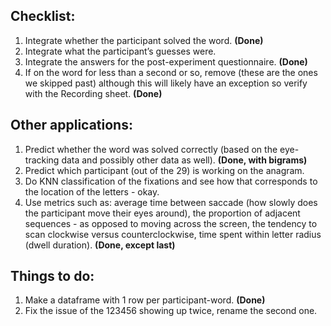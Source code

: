 
## Checklist:
1. Integrate whether the participant solved the word. **(Done)**
2. Integrate what the participant’s guesses were. 
3. Integrate the answers for the post-experiment questionnaire. **(Done)**
4. If on the word for less than a second or so, remove (these are the ones we skipped past) although this will likely have an exception so verify with the Recording sheet. **(Done)**

## Other applications:
1. Predict whether the word was solved correctly (based on the eye-tracking data and possibly other data as well).  **(Done, with bigrams)**
2. Predict which participant (out of the 29) is working on the anagram.  
3. Do KNN classification of the fixations and see how that corresponds to the location of the letters - okay.
4. Use metrics such as: average time between saccade (how slowly does the participant move their eyes around), the proportion of adjacent sequences - as opposed to moving across the screen, the tendency to scan clockwise versus counterclockwise, time spent within letter radius (dwell duration).  **(Done, except last)**


## Things to do:
1. Make a dataframe with 1 row per participant-word. **(Done)**
2. Fix the issue of the 123456 showing up twice, rename the second one.



